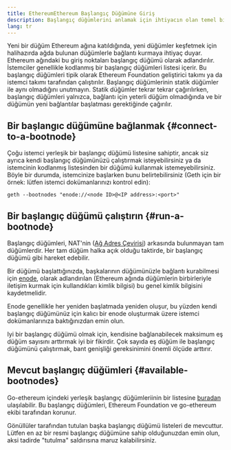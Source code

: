 ```yaml
---
title: EthereumEthereum Başlangıç Düğümüne Giriş
description: Başlangıç düğümlerini anlamak için ihtiyacın olan temel bilgiler
lang: tr
---
```


Yeni bir düğüm Ethereum ağına katıldığında, yeni düğümler keşfetmek için halihazırda ağda bulunan düğümlerle bağlantı kurmaya ihtiyaç duyar. Ethereum ağındaki bu giriş noktaları başlangıç düğümü olarak adlandırılır. İstemciler genellikle kodlanmış bir başlangıç düğümleri listesi içerir. Bu başlangıç düğümleri tipik olarak Ethereum Foundation geliştirici takımı ya da istemci takımı tarafından çalıştırılır. Başlangıç düğümlerinin statik düğümler ile aynı olmadığını unutmayın. Statik düğümler tekrar tekrar çağırılırken, başlangıç düğümleri yalnızca, bağlantı için yeterli düğüm olmadığında ve bir düğümün yeni bağlantılar başlatması gerektiğinde çağırılır.

## Bir başlangıc düğümüne bağlanmak {#connect-to-a-bootnode}

Çoğu istemci yerleşik bir başlangıç düğümü listesine sahiptir, ancak siz ayrıca kendi başlangıç düğümünüzü çalıştırmak isteyebilirsiniz ya da istemcinin kodlanmış listesinden bir düğümü kullanmak istemeyebilirsiniz. Böyle bir durumda, istemcinize başlarken bunu belirtebilirsiniz (Geth için bir örnek: lütfen istemci dokümanlarınızı kontrol edin):

```
geth --bootnodes "enode://<node ID>@<IP address>:<port>"
```

## Bir başlangıç düğümü çalıştırın {#run-a-bootnode}

Başlangıç düğümleri, NAT'nin ([Ağ Adres Çevirisi](https://www.geeksforgeeks.org/network-address-translation-nat/)) arkasında bulunmayan tam düğümlerdir. Her tam düğüm halka açık olduğu taktirde, bir başlangıç düğümü gibi hareket edebilir.

Bir düğümü başlattığınızda, başkalarının düğümünüzle bağlantı kurabilmesi için [enode](/developers/docs/networking-layer/network-addresses/#enode), olarak adlandırılan (Ethereum ağında düğümlerin birbirleriyle iletişim kurmak için kullandıkları kimlik bilgisi) bu genel kimlik bilgisini kaydetmelidir.

Enode genellikle her yeniden başlatmada yeniden oluşur, bu yüzden kendi başlangıç düğümünüz için kalıcı bir enode oluşturmak üzere istemci dokümanlarınıza baktığınızdan emin olun.

Iyi bir başlangıç düğümü olmak için, kendisine bağlanabilecek maksimum eş düğüm sayısını arttırmak iyi bir fikirdir. Çok sayıda eş düğüm ile başlangıç düğümünü çalıştırmak, bant genişliği gereksinimini önemli ölçüde arttırır.

## Mevcut başlangıç düğümleri {#available-bootnodes}

Go-ethereum içindeki yerleşik başlangıç düğümleriinin bir listesine [buradan](https://github.com/ethereum/go-ethereum/blob/master/params/bootnodes.go#L23) ulaşılabilir. Bu başlangıç düğümleri, Ethereum Foundation ve go-ethereum ekibi tarafından korunur.

Gönüllüler tarafından tutulan başka başlangıç düğümü listeleri de mevcuttur. Lütfen en az bir resmi başlangıç düğümüne sahip olduğunuzdan emin olun, aksi tadirde "tutulma" saldırısına maruz kalabilirsiniz.

